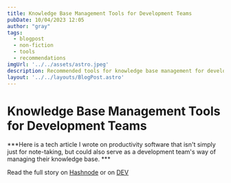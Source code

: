 ```yaml
---
title: Knowledge Base Management Tools for Development Teams
pubDate: 10/04/2023 12:05
author: "gray"
tags:
  - blogpost
  - non-fiction
  - tools
  - recommendations
imgUrl: '../../assets/astro.jpeg'
description: Recommended tools for knowledge base management for development teams
layout: '../../layouts/BlogPost.astro'
---
```


# Knowledge Base Management Tools for Development Teams


***Here is a tech article I wrote on productivity software that isn't simply just for note-taking, but could also serve as a development team's way of managing their knowledge base. ***


Read the full story on [Hashnode](https://digracesion.hashnode.dev/knowledge-base-management-tools-for-development-teams)
or on [DEV](https://dev.to/gravy/knowledge-base-management-tools-for-development-teams-2lhc)
